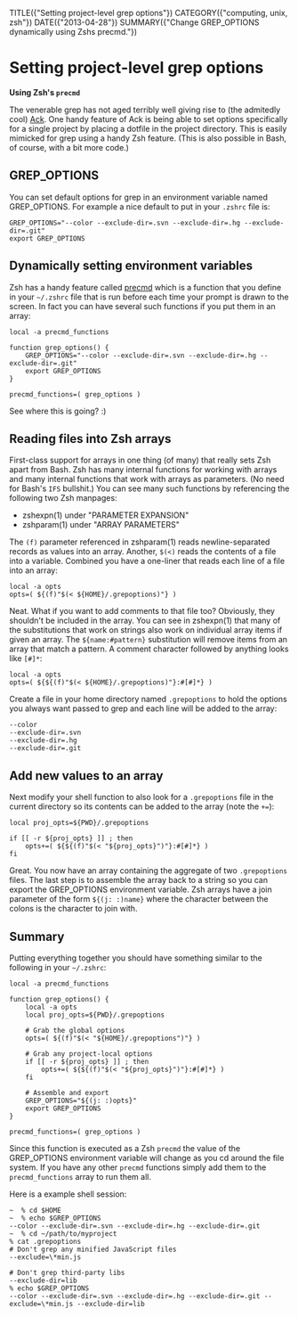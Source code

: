 TITLE({"Setting project-level grep options"})
CATEGORY({"computing, unix, zsh"})
DATE({"2013-04-28"})
SUMMARY({"Change GREP_OPTIONS dynamically using Zshs precmd."})

Setting project-level grep options
==================================

**Using Zsh\'s `precmd`**

The venerable grep has not aged terribly well giving rise to (the
admitedly cool) [Ack](http://beyondgrep.com/). One handy feature of Ack
is being able to set options specifically for a single project by
placing a dotfile in the project directory. This is easily mimicked for
grep using a handy Zsh feature. (This is also possible in Bash, of
course, with a bit more code.)

GREP\_OPTIONS
-------------

You can set default options for grep in an environment variable named
GREP\_OPTIONS. For example a nice default to put in your `.zshrc` file
is:

    GREP_OPTIONS="--color --exclude-dir=.svn --exclude-dir=.hg --exclude-dir=.git"
    export GREP_OPTIONS

Dynamically setting environment variables
-----------------------------------------

Zsh has a handy feature called
[precmd](http://zsh.sourceforge.net/Doc/Release/Functions.html) which is
a function that you define in your `~/.zshrc` file that is run before
each time your prompt is drawn to the screen. In fact you can have
several such functions if you put them in an array:

    local -a precmd_functions

    function grep_options() {
        GREP_OPTIONS="--color --exclude-dir=.svn --exclude-dir=.hg --exclude-dir=.git"
        export GREP_OPTIONS
    }

    precmd_functions=( grep_options )

See where this is going? :)

Reading files into Zsh arrays
-----------------------------

First-class support for arrays in one thing (of many) that really sets
Zsh apart from Bash. Zsh has many internal functions for working with
arrays and many internal functions that work with arrays as parameters.
(No need for Bash\'s `IFS` bullshit.) You can see many such functions by
referencing the following two Zsh manpages:

-   zshexpn(1) under \"PARAMETER EXPANSION\"
-   zshparam(1) under \"ARRAY PARAMETERS\"

The `(f)` parameter referenced in zshparam(1) reads newline-separated
records as values into an array. Another, `$(<)` reads the contents of a
file into a variable. Combined you have a one-liner that reads each line
of a file into an array:

    local -a opts
    opts=( ${(f)"$(< ${HOME}/.grepoptions)"} )

Neat. What if you want to add comments to that file too? Obviously, they
shouldn\'t be included in the array. You can see in zshexpn(1) that many
of the substitutions that work on strings also work on individual array
items if given an array. The `${name:#pattern}` substitution will remove
items from an array that match a pattern. A comment character followed
by anything looks like `[#]*`:

    local -a opts
    opts=( ${${(f)"$(< ${HOME}/.grepoptions)"}:#[#]*} )

Create a file in your home directory named `.grepoptions` to hold the
options you always want passed to grep and each line will be added to
the array:

    --color
    --exclude-dir=.svn
    --exclude-dir=.hg
    --exclude-dir=.git

Add new values to an array
--------------------------

Next modify your shell function to also look for a `.grepoptions` file
in the current directory so its contents can be added to the array (note
the `+=`):

    local proj_opts=${PWD}/.grepoptions

    if [[ -r ${proj_opts} ]] ; then
        opts+=( ${${(f)"$(< "${proj_opts}")"}:#[#]*} )
    fi

Great. You now have an array containing the aggregate of two
`.grepoptions` files. The last step is to assemble the array back to a
string so you can export the GREP\_OPTIONS environment variable. Zsh
arrays have a join parameter of the form `${(j: :)name}` where the
character between the colons is the character to join with.

Summary
-------

Putting everything together you should have something similar to the
following in your `~/.zshrc`:

    local -a precmd_functions

    function grep_options() {
        local -a opts
        local proj_opts=${PWD}/.grepoptions

        # Grab the global options
        opts=( ${(f)"$(< "${HOME}/.grepoptions")"} )

        # Grab any project-local options
        if [[ -r ${proj_opts} ]] ; then
            opts+=( ${${(f)"$(< "${proj_opts}")"}:#[#]*} )
        fi

        # Assemble and export
        GREP_OPTIONS="${(j: :)opts}"
        export GREP_OPTIONS
    }

    precmd_functions=( grep_options )

Since this function is executed as a Zsh `precmd` the value of the
GREP\_OPTIONS environment variable will change as you cd around the file
system. If you have any other `precmd` functions simply add them to the
`precmd_functions` array to run them all.

Here is a example shell session:

    ~  % cd $HOME
    ~  % echo $GREP_OPTIONS
    --color --exclude-dir=.svn --exclude-dir=.hg --exclude-dir=.git
    ~  % cd ~/path/to/myproject
    % cat .grepoptions
    # Don't grep any minified JavaScript files
    --exclude=\*min.js

    # Don't grep third-party libs
    --exclude-dir=lib
    % echo $GREP_OPTIONS
    --color --exclude-dir=.svn --exclude-dir=.hg --exclude-dir=.git --exclude=\*min.js --exclude-dir=lib
